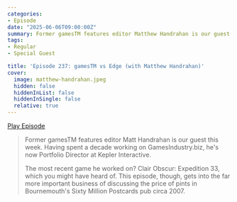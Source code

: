 ```yaml
---
categories:
- Episode
date: "2025-06-06T09:00:00Z"
summary: Former gamesTM features editor Matthew Handrahan is our guest this week.
tags:
- Regular
- Special Guest

title: 'Episode 237: gamesTM vs Edge (with Matthew Handrahan)'
cover: 
  image: matthew-handrahan.jpeg
  hidden: false
  hiddenInList: false
  hiddenInSingle: false
  relative: true
---
```


[Play Episode](https://www.patreon.com/posts/episode-237-vs-134358361)
> Former gamesTM features editor Matt Handrahan is our guest this week. Having spent a decade working on GamesIndustry.biz, he's now Portfolio Director at Kepler Interactive.
>
> The most recent game he worked on? Clair Obscur: Expedition 33, which you might have heard of. This episode, though, gets into the far more important business of discussing the price of pints in Bournemouth's Sixty Million Postcards pub circa 2007.